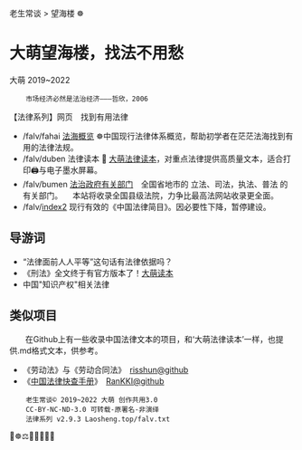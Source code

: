 老生常谈 > 望海楼 ☸️

大萌望海楼，找法不用愁
======================
大萌 2019~2022

		市场经济必然是法治经济———哲欣，2006

【法律系列】网页　找到有用法律  

  + /falv/fahai [法海概览](./fahai) ☸️中国现行法律体系概览，帮助初学者在茫茫法海找到有用的法律法规。
  + /falv/duben 法律读本 💎 [大萌法律读本](./duben)，对重点法律提供高质量文本，适合打印🖨与电子墨水屏幕。
  + /falv/bumen [法治政府有关部门](./bumen)　全国省地市的 立法、司法，执法、普法 的有关部门。 　本站将收录全国县级法院，力争比最高法网站收录更全面。
  + /falv/[index2](./index2) 现行有效的《中国法律简目》。因必要性下降，暂停建设。


导游词
------

+ “法律面前人人平等”这句话有法律依据吗？
+ 《刑法》全文终于有官方版本了！[大萌读本](https://laosheng.top/falv/duben/2020-xingfa.txt)
+ 中国"知识产权"相关法律 


类似项目
--------
　　在Github上有一些收录中国法律文本的项目，和‘大萌法律读本’一样，也提供.md格式文本，供参考。

*	《劳动法》与《劳动合同法》　[risshun@github](https://github.com/risshun/Chinese_Laws)
*	《[中国法律快查手册](https://lawrefbook.github.io/)》　[RanKKI@github](https://github.com/RanKKI/LawRefBook)


```
	老生常谈© 2019~2022 大萌 创作共用3.0
	CC-BY-NC-ND-3.0 可转载-原署名-非演绎
	法律系列 v2.9.3	Laosheng.top/falv.txt
```

📑☸️⚖️📕📘📗📙📖
